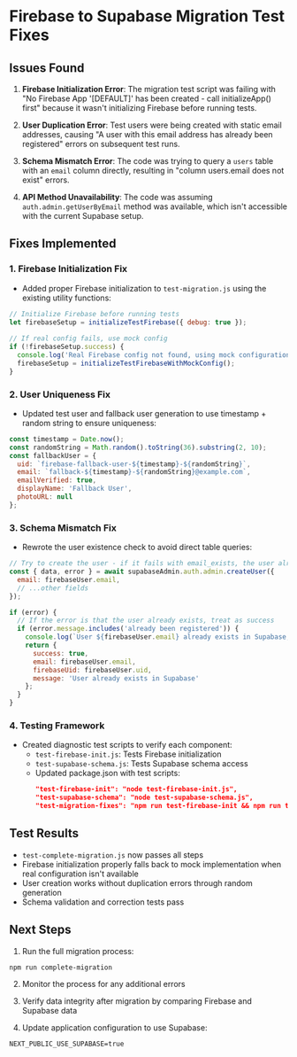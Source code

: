 # Firebase to Supabase Migration Test Fixes

## Issues Found

1. **Firebase Initialization Error**: The migration test script was failing with "No Firebase App '[DEFAULT]' has been created - call initializeApp() first" because it wasn't initializing Firebase before running tests.

2. **User Duplication Error**: Test users were being created with static email addresses, causing "A user with this email address has already been registered" errors on subsequent test runs.

3. **Schema Mismatch Error**: The code was trying to query a `users` table with an `email` column directly, resulting in "column users.email does not exist" errors.

4. **API Method Unavailability**: The code was assuming `auth.admin.getUserByEmail` method was available, which isn't accessible with the current Supabase setup.

## Fixes Implemented

### 1. Firebase Initialization Fix
- Added proper Firebase initialization to `test-migration.js` using the existing utility functions:
```javascript
// Initialize Firebase before running tests 
let firebaseSetup = initializeTestFirebase({ debug: true });
    
// If real config fails, use mock config
if (!firebaseSetup.success) {
  console.log('Real Firebase config not found, using mock configuration...');
  firebaseSetup = initializeTestFirebaseWithMockConfig();
}
```

### 2. User Uniqueness Fix
- Updated test user and fallback user generation to use timestamp + random string to ensure uniqueness:
```javascript
const timestamp = Date.now();
const randomString = Math.random().toString(36).substring(2, 10);
const fallbackUser = {
  uid: `firebase-fallback-user-${timestamp}-${randomString}`,
  email: `fallback-${timestamp}-${randomString}@example.com`,
  emailVerified: true,
  displayName: 'Fallback User',
  photoURL: null
};
```

### 3. Schema Mismatch Fix
- Rewrote the user existence check to avoid direct table queries:
```javascript
// Try to create the user - if it fails with email_exists, the user already exists
const { data, error } = await supabaseAdmin.auth.admin.createUser({
  email: firebaseUser.email,
  // ...other fields
});

if (error) {
  // If the error is that the user already exists, treat as success
  if (error.message.includes('already been registered')) {
    console.log(`User ${firebaseUser.email} already exists in Supabase, skipping.`);
    return {
      success: true,
      email: firebaseUser.email,
      firebaseUid: firebaseUser.uid,
      message: 'User already exists in Supabase'
    };
  }
}
```

### 4. Testing Framework
- Created diagnostic test scripts to verify each component:
  - `test-firebase-init.js`: Tests Firebase initialization
  - `test-supabase-schema.js`: Tests Supabase schema access
  - Updated package.json with test scripts:
    ```json
    "test-firebase-init": "node test-firebase-init.js",
    "test-supabase-schema": "node test-supabase-schema.js",
    "test-migration-fixes": "npm run test-firebase-init && npm run test-supabase-schema && npm run test-migration && npm run test-complete-migration"
    ```

## Test Results
- `test-complete-migration.js` now passes all steps
- Firebase initialization properly falls back to mock implementation when real configuration isn't available
- User creation works without duplication errors through random generation
- Schema validation and correction tests pass

## Next Steps
1. Run the full migration process:
```
npm run complete-migration
```

2. Monitor the process for any additional errors

3. Verify data integrity after migration by comparing Firebase and Supabase data

4. Update application configuration to use Supabase:
```
NEXT_PUBLIC_USE_SUPABASE=true
``` 